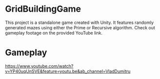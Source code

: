 # GridBuildingGame
This project is a standalone game created with Unity. It features randomly generated mazes using either the Prime or Recursive algorithm. Check out gameplay footage on the provided YouTube link.
# Gameplay
https://www.youtube.com/watch?v=YP40uqUnSVE&feature=youtu.be&ab_channel=VladDumitru
